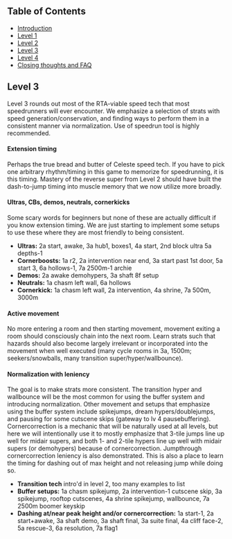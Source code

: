 ## Table of Contents
- [Introduction](#introduction)
- [Level 1](https://github.com/kwan22/habits/blob/main/level1.md)
- [Level 2](https://github.com/kwan22/habits/blob/main/level2.md)
- [Level 3](https://github.com/kwan22/habits/blob/main/level3.md)
- [Level 4](https://github.com/kwan22/habits/blob/main/level4.md)
- [Closing thoughts and FAQ](https://github.com/kwan22/habits/blob/main/conclusions-faq.md)

## Level 3

Level 3 rounds out most of the RTA-viable speed tech that most speedrunners will ever encounter. We emphasize a selection of strats with speed generation/conservation, and finding ways to perform them in a consistent manner via normalization. Use of speedrun tool is highly recommended.

#### Extension timing  
Perhaps the true bread and butter of Celeste speed tech. If you have to pick one arbitrary rhythm/timing in this game to memorize for speedrunning, it is this timing. Mastery of the reverse super from Level 2 should have built the dash-to-jump timing into muscle memory that we now utilize more broadly.

#### Ultras, CBs, demos, neutrals, cornerkicks  
Some scary words for beginners but none of these are actually difficult if you know extension timing. We are just starting to implement some setups to use these where they are most friendly to being consistent.

- **Ultras:** 2a start, awake, 3a hub1, boxes1, 4a start, 2nd block ultra 5a depths-1
- **Cornerboosts:** 1a r2, 2a intervention near end, 3a start past 1st door, 5a start 3, 6a hollows-1, 7a 2500m-1 archie
- **Demos:** 2a awake demohypers, 3a shaft 8f setup
- **Neutrals:** 1a chasm left wall, 6a hollows
- **Cornerkick:** 1a chasm left wall, 2a intervention, 4a shrine, 7a 500m, 3000m

#### Active movement  
No more entering a room and then starting movement, movement exiting a room should consciously chain into the next room. Learn strats such that hazards should also become largely irrelevant or incorporated into the movement when well executed (many cycle rooms in 3a, 1500m; seekers/snowballs, many transition super/hyper/wallbounce).

#### Normalization with leniency  
The goal is to make strats more consistent. The transition hyper and wallbounce will be the most common for using the buffer system and introducing normalization. Other movement and setups that emphasize using the buffer system include spikejumps, dream hypers/doublejumps, and pausing for some cutscene skips (gateway to lv 4 pausebuffering).  
Cornercorrection is a mechanic that will be naturally used at all levels, but here we will intentionally use it to mostly emphasize that 3-tile jumps line up well for midair supers, and both 1- and 2-tile hypers line up well with midair supers (or demohypers) because of cornercorrection. Jumpthrough cornercorrection leniency is also demonstrated. This is also a place to learn the timing for dashing out of max height and not releasing jump while doing so.

- **Transition tech** intro'd in level 2, too many examples to list
- **Buffer setups:** 1a chasm spikejump, 2a intervention-1 cutscene skip, 3a spikejump, rooftop cutscenes, 4a shrine spikejump, wallbounce, 7a 2500m boomer keyskip
- **Dashing at/near peak height and/or cornercorrection:** 1a start-1, 2a start+awake, 3a shaft demo, 3a shaft final, 3a suite final, 4a cliff face-2, 5a rescue-3, 6a resolution, 7a flag1
